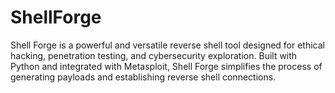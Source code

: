 # ShellForge
Shell Forge is a powerful and versatile reverse shell tool designed for ethical hacking,  penetration testing, and cybersecurity exploration. Built with Python and integrated  with Metasploit, Shell Forge simplifies the process of generating payloads and  establishing reverse shell connections.
